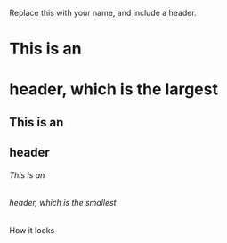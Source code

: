Replace this with your name, and include a header.

# This is an <h1> header, which is the largest

## This is an <h2> header

###### This is an <h6> header, which is the smallest

How it looks

